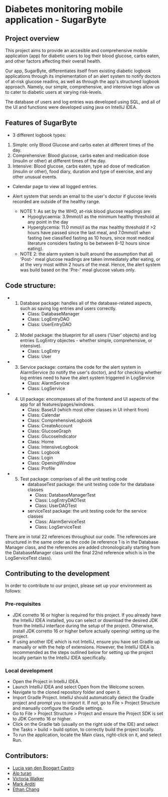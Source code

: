 # Diabetes monitoring mobile application - SugarByte 
## Project overview
This project aims to provide an accesible and comprehensive mobile application (app) for diabetic users to log their blood glucose, carbs eaten, and other factors affecting their overall health. 

Our app, SugarByte, differentiates itself from existing diabetic logbook applications through its implementation of an alert system to notify doctors of at-risk glucose readins, as well as through the app's structured logbook approach. Namely, our simple, comprehensive, and intensive logs allow us to cater to diabetic users at varying risk-levels. 

The database of users and log entries was developed using SQL, and all of the UI and functions were developed using java on IntelliJ IDEA.

## Features of SugarByte
- 3 different logbook types: 
1. Simple: only Blood Glucose and carbs eaten at different times of the day.
2. Comprehensive: Blood glucose, carbs eaten and medication dose (insulin or other) at different times of the day.
3. Intensive: Blood glucose, carbs eaten, type ad dose of medication (insulin or other), food diary, duration and type of exercise, and any other unusual events.
   
- Calendar page to view all logged entries.
  
- Alert system that sends an email to the user's doctor if glucose levels recorded are outside of the healthy range.
    - NOTE 1: As set by the WHO, at-risk blood glucose readings are:
       - Hypoglycaemia: 3.9mmol/l as the minimum healthy threshold at any point in the day
       - Hyperglycemia: 11.0 mmol/l as the max healthy threshold if >2 hours have passed since the last meal, and 7.0mmol/l when fasting (we classified fasting as 10 hours, since most medical literature considers fasting to be between 8-12 hours since eating).
   - NOTE 2: the alarm system is built around the assumption that all 'Post-' meal glucose readings are taken immediately after eating, or at the very most within 2 hours of the meal. Hence, the alert system was build based on the 'Pre-' meal glucose values only. 
 
## Code structure:
- 1. Database package: handles all of the database-related aspects, such as saving log entries and users correctly.
     - Class: DatabaseManager
     - Class: LogEntryDAO
     - Class: UserEntryDAO
- 2. Model package: the blueprint for all users ('User' objects) and log entries (LogEntry objectes - whether simple, comprehensive, or intensive).
     - Class: LogEntry
     - Class: User
- 3. Service package: contains the code for the alert system in AlarmService (to notify the user's doctor), and for checking whether log entries need to have the alert system triggered in LogService
     - Class: AlarmService
     - Class: LogService
- 4. UI package: encompasses all of the frontend and UI aspects of the app for all features/pages/windows.
     - Class: BaseUI (which most other classes in UI inherit from)
     - Class: Calendar
     - Class: ComprehensiveLogbook
     - Class: CreateAccount
     - Class: GlucoseGraph
     - Class: GlucoseIndicator
     - Class: Home
     - Class: IntensiveLogbook
     - Class: Logbook
     - Class: Login
     - Class: OpeningWindow
     - Class: Profile
- 5. Test package: comprises of all the unit testing code 
     - databaseTest package: the unit testing code for the database classes
        - Class: DatabaseManagerTest
        - Class: LogEntryDAOTest
        - Class: UserDAOTest
     - serviceTest package: the unit testing code for the service classes
        - Class: AlarmServiceTest
        - Class: LogServiceTest
          
There are in total 22 references throughout our code. The references are structured in the same order as the code (ie reference 1 is in the Database Manager class, and the references are added chronologically starting from the DatabaseManager class until the final 22nd reference which is in the LogServiceTest class). 
      

## Contributing to the development
In order to contribute to our project, please set up your environment as follows:

### Pre-requisites
   - JDK corretto 16 or higher is required for this project. If you already have the IntelliJ IDEA installed, you can select or download the desired JDK from the IntelliJ interface during the setup of the project. Otherwise, install JDK corretto 16 or higher before actually opening/ setting up the project. 
   - If using another IDE which is not IntelliJ, ensure you have set Gradle up manually or with the help of extensions. However, the IntelliJ IDEA is recommended as the steps outlined below for setting up the project locally pertain to the IntelliJ IDEA specifically. 

### Local development
- Open the Project in IntelliJ IDEA.
- Launch IntelliJ IDEA and select Open from the Welcome screen.
- Navigate to the cloned repository folder and open it.
- Import Gradle Project. IntelliJ should automatically detect the Gradle project and prompt you to import it. If not, go to File > Project Structure and manually configure the Gradle settings.
- Go to File > Project Structure > Project and ensure the Project SDK is set to JDK Corretto 16 or higher.
- Click on the Gradle tab (usually on the right side of the IDE) and select the Tasks > build > build option, to correctly build the project locally. 
- To run the application, locate the Main class, right-click on it, and select Run.

## Contributors:
- [Lucia van den Boogart Castro](https://github.com/luciavdbc)
- [Alp turan](https://github.com/alp-turan)
- [Victoria Walker](https://github.com/viickywalker) 
- [Mark Arditi](https://github.com/mark-arditi)
- [Ethan Chang](https://github.com/johnyeocx)



  




